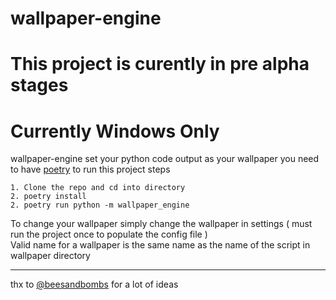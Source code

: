 # wallpaper-engine

# This project is curently in pre alpha stages

# Currently Windows Only

wallpaper-engine set your python code output as your wallpaper
you need to have [poetry](https://python-poetry.org/) to run this project
steps
```
1. Clone the repo and cd into directory
2. poetry install
2. poetry run python -m wallpaper_engine
```


To change your wallpaper simply change the wallpaper in settings
( must run the project once to populate the config file )  
Valid name for a wallpaper is the same name as the name of the script in wallpaper directory

***
thx to [@beesandbombs](https://twitter.com/beesandbombs/) for a lot of ideas
